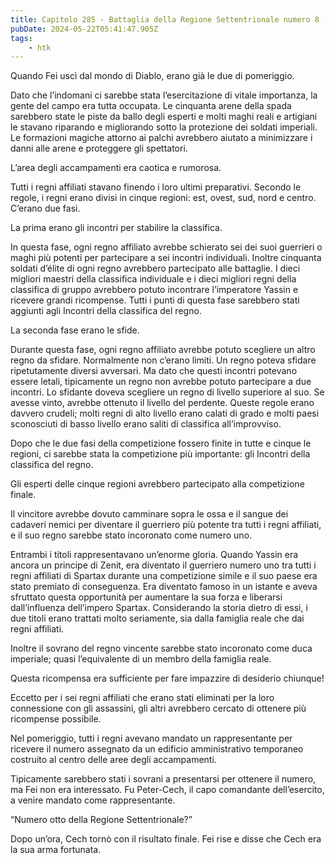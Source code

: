 ```yaml
---
title: Capitolo 285 - Battaglia della Regione Settentrionale numero 8 (prima parte)
pubDate: 2024-05-22T05:41:47.905Z
tags:
    - htk
---
```


Quando Fei uscì dal mondo di Diablo, erano già le due di pomeriggio.

Dato che l’indomani ci sarebbe stata l’esercitazione di vitale importanza, la gente del campo era tutta occupata. Le cinquanta arene della spada sarebbero state le piste da ballo degli esperti e molti maghi reali e artigiani le stavano riparando e migliorando sotto la protezione dei soldati imperiali. Le formazioni magiche attorno ai palchi avrebbero aiutato a minimizzare i danni alle arene e proteggere gli spettatori.

L’area degli accampamenti era caotica e rumorosa.

Tutti i regni affiliati stavano finendo i loro ultimi preparativi. Secondo le regole, i regni erano divisi in cinque regioni: est, ovest, sud, nord e centro. C’erano due fasi.

La prima erano gli incontri per stabilire la classifica.

In questa fase, ogni regno affiliato avrebbe schierato sei dei suoi guerrieri o maghi più potenti per partecipare a sei incontri individuali. Inoltre cinquanta soldati d’élite di ogni regno avrebbero partecipato alle battaglie. I dieci migliori maestri della classifica individuale e i dieci migliori regni della classifica di gruppo avrebbero potuto incontrare l’imperatore Yassin e ricevere grandi ricompense. Tutti i punti di questa fase sarebbero stati aggiunti agli Incontri della classifica del regno.

La seconda fase erano le sfide.

Durante questa fase, ogni regno affiliato avrebbe potuto scegliere un altro regno da sfidare. Normalmente non c’erano limiti. Un regno poteva sfidare ripetutamente diversi avversari. Ma dato che questi incontri potevano essere letali, tipicamente un regno non avrebbe potuto partecipare a due incontri. Lo sfidante doveva scegliere un regno di livello superiore al suo. Se avesse vinto, avrebbe ottenuto il livello del perdente. Queste regole erano davvero crudeli; molti regni di alto livello erano calati di grado e molti paesi sconosciuti di basso livello erano saliti di classifica all’improvviso.

Dopo che le due fasi della competizione fossero finite in tutte e cinque le regioni, ci sarebbe stata la competizione più importante: gli Incontri della classifica del regno.

Gli esperti delle cinque regioni avrebbero partecipato alla competizione finale.

Il vincitore avrebbe dovuto camminare sopra le ossa e il sangue dei cadaveri nemici per diventare il guerriero più potente tra tutti i regni affiliati, e il suo regno sarebbe stato incoronato come numero uno.

Entrambi i titoli rappresentavano un’enorme gloria. Quando Yassin era ancora un principe di Zenit, era diventato il guerriero numero uno tra tutti i regni affiliati di Spartax durante una competizione simile e il suo paese era stato premiato di conseguenza. Era diventato famoso in un istante e aveva sfruttato questa opportunità per aumentare la sua forza e liberarsi dall’influenza dell’impero Spartax. Considerando la storia dietro di essi, i due titoli erano trattati molto seriamente, sia dalla famiglia reale che dai regni affiliati.

Inoltre il sovrano del regno vincente sarebbe stato incoronato come duca imperiale; quasi l’equivalente di un membro della famiglia reale.

Questa ricompensa era sufficiente per fare impazzire di desiderio chiunque!


Eccetto per i sei regni affiliati che erano stati eliminati per la loro connessione con gli assassini, gli altri avrebbero cercato di ottenere più ricompense possibile.

Nel pomeriggio, tutti i regni avevano mandato un rappresentante per ricevere il numero assegnato da un edificio amministrativo temporaneo costruito al centro delle aree degli accampamenti.

Tipicamente sarebbero stati i sovrani a presentarsi per ottenere il numero, ma Fei non era interessato. Fu Peter-Cech, il capo comandante dell’esercito, a venire mandato come rappresentante.

“Numero otto della Regione Settentrionale?”

Dopo un’ora, Cech tornò con il risultato finale. Fei rise e disse che Cech era la sua arma fortunata.



